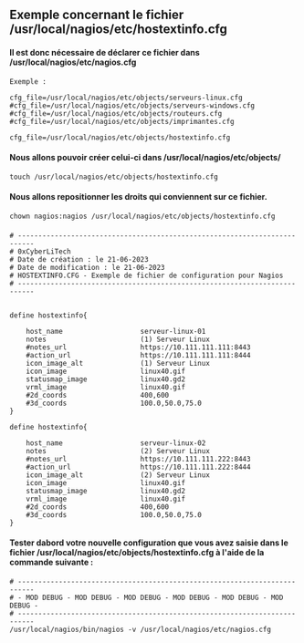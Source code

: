
## Exemple concernant le fichier /usr/local/nagios/etc/hostextinfo.cfg

#### Il est donc nécessaire de déclarer ce fichier dans /usr/local/nagios/etc/nagios.cfg

```
Exemple :

cfg_file=/usr/local/nagios/etc/objects/serveurs-linux.cfg
#cfg_file=/usr/local/nagios/etc/objects/serveurs-windows.cfg
#cfg_file=/usr/local/nagios/etc/objects/routeurs.cfg
#cfg_file=/usr/local/nagios/etc/objects/imprimantes.cfg

cfg_file=/usr/local/nagios/etc/objects/hostextinfo.cfg
```
#### Nous allons pouvoir créer celui-ci dans /usr/local/nagios/etc/objects/

```
touch /usr/local/nagios/etc/objects/hostextinfo.cfg
```
#### Nous allons repositionner les droits qui conviennent sur ce fichier.

```
chown nagios:nagios /usr/local/nagios/etc/objects/hostextinfo.cfg
```
#### 

```
# --------------------------------------------------------------------------
# 0xCyberLiTech
# Date de création : le 21-06-2023
# Date de modification : le 21-06-2023
# HOSTEXTINFO.CFG - Exemple de fichier de configuration pour Nagios
# --------------------------------------------------------------------------


define hostextinfo{

    host_name                   serveur-linux-01
    notes                       (1) Serveur Linux
    #notes_url                  https://10.111.111.111:8443
    #action_url                 https://10.111.111.111:8444
    icon_image_alt              (1) Serveur Linux
    icon_image                  linux40.gif
    statusmap_image             linux40.gd2
    vrml_image                  linux40.gif
    #2d_coords                  400,600
    #3d_coords                  100.0,50.0,75.0
}

define hostextinfo{

    host_name                   serveur-linux-02
    notes                       (2) Serveur Linux
    #notes_url                  https://10.111.111.222:8443
    #action_url                 https://10.111.111.222:8444
    icon_image_alt              (2) Serveur Linux
    icon_image                  linux40.gif
    statusmap_image             linux40.gd2
    vrml_image                  linux40.gif
    #2d_coords                  400,600
    #3d_coords                  100.0,50.0,75.0
}
```
#### Tester dabord votre nouvelle configuration que vous avez saisie dans le fichier /usr/local/nagios/etc/objects/hostextinfo.cfg à l'aide de la commande suivante :
```
# --------------------------------------------------------------------------
# - MOD DEBUG - MOD DEBUG - MOD DEBUG - MOD DEBUG - MOD DEBUG - MOD DEBUG -
# --------------------------------------------------------------------------
/usr/local/nagios/bin/nagios -v /usr/local/nagios/etc/nagios.cfg
```


